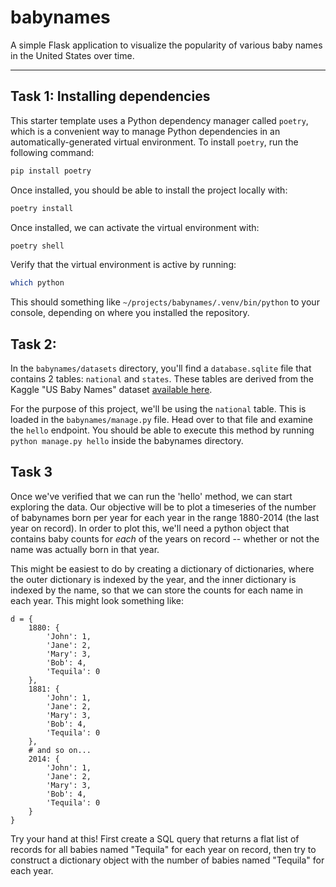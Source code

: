# babynames
A simple Flask application to visualize the popularity of various baby names in the United States over time.

___

## Task 1: Installing dependencies
This starter template uses a Python dependency manager called `poetry`, which is a convenient way to manage Python dependencies in an automatically-generated virtual environment. To install `poetry`, run the following command:

```bash
pip install poetry
```

Once installed, you should be able to install the project locally with:

```bash
poetry install
```

Once installed, we can activate the virtual environment with:

```bash
poetry shell
```

Verify that the virtual environment is active by running:

```bash
which python 
```

This should something like `~/projects/babynames/.venv/bin/python` to your console, depending on where you installed the repository.

## Task 2: 

In the `babynames/datasets` directory, you'll find a `database.sqlite` file that contains 2 tables: `national` and `states`. These tables are derived from the Kaggle "US Baby Names" dataset [available here](https://www.kaggle.com/kaggle/us-baby-names).

For the purpose of this project, we'll be using the `national` table. This is loaded in the `babynames/manage.py` file. Head over to that file and examine the `hello` endpoint. You should be able to execute this method by running `python manage.py hello` inside the babynames directory.

## Task 3

Once we've verified that we can run the 'hello' method, we can start exploring the data. Our objective will be to plot a timeseries of the number of babynames born per year for each year in the range 1880-2014 (the last year on record). In order to plot this, we'll need a python object that contains baby counts for *each* of the years on record -- whether or not the name was actually born in that year. 

This might be easiest to do by creating a dictionary of dictionaries, where the outer dictionary is indexed by the year, and the inner dictionary is indexed by the name, so that we can store the counts for each name in each year. This might look something like:

```python3
d = {
    1880: {
        'John': 1,
        'Jane': 2,
        'Mary': 3,
        'Bob': 4,
        'Tequila': 0
    },
    1881: {
        'John': 1,
        'Jane': 2,
        'Mary': 3,
        'Bob': 4,
        'Tequila': 0
    },
    # and so on...
    2014: {
        'John': 1,
        'Jane': 2,
        'Mary': 3,
        'Bob': 4,
        'Tequila': 0
    }
}
```

Try your hand at this! First create a SQL query that returns a flat list of records for all babies named "Tequila" for each year on record, then try to construct a dictionary object with the number of babies named "Tequila" for each year.
